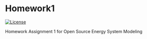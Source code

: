 # Homework1
[![License](https://img.shields.io/badge/License-Apache_2.0-blue.svg)](https://opensource.org/licenses/Apache-2.0)

Homework Assignment 1 for Open Source Energy System Modeling
